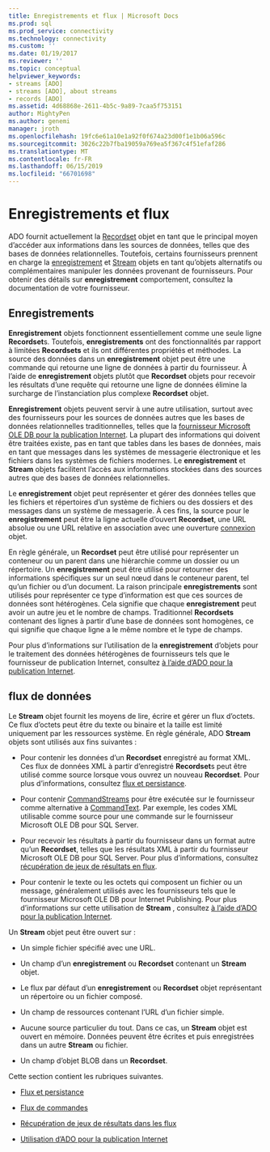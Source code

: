 ```yaml
---
title: Enregistrements et flux | Microsoft Docs
ms.prod: sql
ms.prod_service: connectivity
ms.technology: connectivity
ms.custom: ''
ms.date: 01/19/2017
ms.reviewer: ''
ms.topic: conceptual
helpviewer_keywords:
- streams [ADO]
- streams [ADO], about streams
- records [ADO]
ms.assetid: 4d68868e-2611-4b5c-9a89-7caa5f753151
author: MightyPen
ms.author: genemi
manager: jroth
ms.openlocfilehash: 19fc6e61a10e1a92f0f674a23d00f1e1b06a596c
ms.sourcegitcommit: 3026c22b7fba19059a769ea5f367c4f51efaf286
ms.translationtype: MT
ms.contentlocale: fr-FR
ms.lasthandoff: 06/15/2019
ms.locfileid: "66701698"
---
```

# <a name="records-and-streams"></a>Enregistrements et flux
ADO fournit actuellement la [Recordset](../../../ado/reference/ado-api/recordset-object-ado.md) objet en tant que le principal moyen d’accéder aux informations dans les sources de données, telles que des bases de données relationnelles. Toutefois, certains fournisseurs prennent en charge la [enregistrement](../../../ado/reference/ado-api/record-object-ado.md) et [Stream](../../../ado/reference/ado-api/stream-object-ado.md) objets en tant qu’objets alternatifs ou complémentaires manipuler les données provenant de fournisseurs. Pour obtenir des détails sur **enregistrement** comportement, consultez la documentation de votre fournisseur.  
  
## <a name="records"></a>Enregistrements  
 **Enregistrement** objets fonctionnent essentiellement comme une seule ligne **Recordset**s. Toutefois, **enregistrements** ont des fonctionnalités par rapport à limitées **Recordsets** et ils ont différentes propriétés et méthodes. La source des données dans un **enregistrement** objet peut être une commande qui retourne une ligne de données à partir du fournisseur. À l’aide de **enregistrement** objets plutôt que **Recordset** objets pour recevoir les résultats d’une requête qui retourne une ligne de données élimine la surcharge de l’instanciation plus complexe **Recordset**  objet.  
  
 **Enregistrement** objets peuvent servir à une autre utilisation, surtout avec des fournisseurs pour les sources de données autres que les bases de données relationnelles traditionnelles, telles que la [fournisseur Microsoft OLE DB pour la publication Internet](../../../ado/guide/appendixes/microsoft-ole-db-provider-for-internet-publishing.md). La plupart des informations qui doivent être traitées existe, pas en tant que tables dans les bases de données, mais en tant que messages dans les systèmes de messagerie électronique et les fichiers dans les systèmes de fichiers modernes. Le **enregistrement** et **Stream** objets facilitent l’accès aux informations stockées dans des sources autres que des bases de données relationnelles.  
  
 Le **enregistrement** objet peut représenter et gérer des données telles que les fichiers et répertoires d’un système de fichiers ou des dossiers et des messages dans un système de messagerie. À ces fins, la source pour le **enregistrement** peut être la ligne actuelle d’ouvert **Recordset**, une URL absolue ou une URL relative en association avec une ouverture [connexion](../../../ado/reference/ado-api/connection-object-ado.md) objet.  
  
 En règle générale, un **Recordset** peut être utilisé pour représenter un conteneur ou un parent dans une hiérarchie comme un dossier ou un répertoire. Un **enregistrement** peut être utilisé pour retourner des informations spécifiques sur un seul nœud dans le conteneur parent, tel qu’un fichier ou d’un document. La raison principale **enregistrements** sont utilisés pour représenter ce type d’information est que ces sources de données sont hétérogènes. Cela signifie que chaque **enregistrement** peut avoir un autre jeu et le nombre de champs. Traditionnel **Recordsets** contenant des lignes à partir d’une base de données sont homogènes, ce qui signifie que chaque ligne a le même nombre et le type de champs.  
  
 Pour plus d’informations sur l’utilisation de la **enregistrement** d’objets pour le traitement des données hétérogènes de fournisseurs tels que le fournisseur de publication Internet, consultez [à l’aide d’ADO pour la publication Internet](../../../ado/guide/data/using-ado-for-internet-publishing.md).  
  
## <a name="streams"></a>flux de données  
 Le **Stream** objet fournit les moyens de lire, écrire et gérer un flux d’octets. Ce flux d’octets peut être du texte ou binaire et la taille est limité uniquement par les ressources système. En règle générale, ADO **Stream** objets sont utilisés aux fins suivantes :  
  
-   Pour contenir les données d’un **Recordset** enregistré au format XML. Ces flux de données XML à partir d’enregistré **Recordset**s peut être utilisé comme source lorsque vous ouvrez un nouveau **Recordset**. Pour plus d’informations, consultez [flux et persistance](../../../ado/guide/data/streams-and-persistence.md).  
  
-   Pour contenir [CommandStreams](../../../ado/reference/ado-api/commandstream-property-ado.md) pour être exécutée sur le fournisseur comme alternative à [CommandText](../../../ado/reference/ado-api/commandtext-property-ado.md). Par exemple, les codes XML utilisable comme source pour une commande sur le fournisseur Microsoft OLE DB pour SQL Server.  
  
-   Pour recevoir les résultats à partir du fournisseur dans un format autre qu’un **Recordset**, telles que les résultats XML à partir du fournisseur Microsoft OLE DB pour SQL Server. Pour plus d’informations, consultez [récupération de jeux de résultats en flux](../../../ado/guide/data/retrieving-resultsets-into-streams.md).  
  
-   Pour contenir le texte ou les octets qui composent un fichier ou un message, généralement utilisés avec les fournisseurs tels que le fournisseur Microsoft OLE DB pour Internet Publishing. Pour plus d’informations sur cette utilisation de **Stream** , consultez [à l’aide d’ADO pour la publication Internet](../../../ado/guide/data/using-ado-for-internet-publishing.md).  
  
 Un **Stream** objet peut être ouvert sur :  
  
-   Un simple fichier spécifié avec une URL.  
  
-   Un champ d’un **enregistrement** ou **Recordset** contenant un **Stream** objet.  
  
-   Le flux par défaut d’un **enregistrement** ou **Recordset** objet représentant un répertoire ou un fichier composé.  
  
-   Un champ de ressources contenant l’URL d’un fichier simple.  
  
-   Aucune source particulier du tout. Dans ce cas, un **Stream** objet est ouvert en mémoire. Données peuvent être écrites et puis enregistrées dans un autre **Stream** ou fichier.  
  
-   Un champ d’objet BLOB dans un **Recordset**.  
  
 Cette section contient les rubriques suivantes.  
  
-   [Flux et persistance](../../../ado/guide/data/streams-and-persistence.md)  
  
-   [Flux de commandes](../../../ado/guide/data/command-streams.md)  
  
-   [Récupération de jeux de résultats dans les flux](../../../ado/guide/data/retrieving-resultsets-into-streams.md)  
  
-   [Utilisation d’ADO pour la publication Internet](../../../ado/guide/data/using-ado-for-internet-publishing.md)
